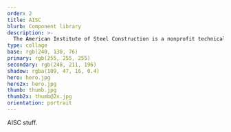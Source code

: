 ```yaml
---
order: 2
title: AISC
blurb: Component library
description: >-
  The American Institute of Steel Construction is a nonprofit technical institute that advocates structural steel as the material of choice in structural-steel-related technical and market-building activities.
type: collage
base: rgb(240, 130, 76)
primary: rgb(255, 255, 255)
secondary: rgb(248, 211, 196)
shadow: rgba(109, 47, 16, 0.4)
hero: hero.jpg
hero2x: hero.jpg
thumb: thumb.jpg
thumb2x: thumb@2x.jpg
orientation: portrait
---
```


AISC stuff.